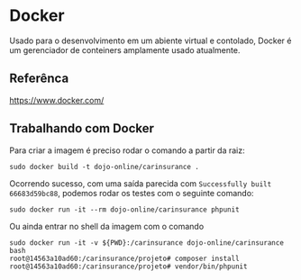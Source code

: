 Docker
==

Usado para o desenvolvimento em um abiente virtual e contolado, Docker é um gerenciador de conteiners amplamente usado atualmente.

Referênca
----

https://www.docker.com/

Trabalhando com Docker
----

Para criar a imagem é preciso rodar o comando a partir da raiz:

    sudo docker build -t dojo-online/carinsurance .

Ocorrendo sucesso, com uma saída parecida com `Successfully built 66683d59bc88`, podemos rodar os testes com o seguinte comando:

    sudo docker run -it --rm dojo-online/carinsurance phpunit

Ou ainda entrar no shell da imagem com o comando

    sudo docker run -it -v ${PWD}:/carinsurance dojo-online/carinsurance bash
    root@14563a10ad60:/carinsurance/projeto# composer install
    root@14563a10ad60:/carinsurance/projeto# vendor/bin/phpunit
